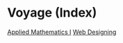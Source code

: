 # Voyage (Index)
[Applied Mathematics I](INDEX/Applied%20Mathematics%20I.md)
[Web Designing](INDEX/Web%20Designing.md)